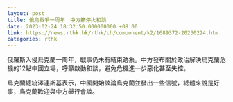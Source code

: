 ```yaml
---
layout: post
title: 俄烏戰爭一周年　中方籲停火和談
date: 2023-02-24 18:32:50.000000000 +08:00
link: https://news.rthk.hk/rthk/ch/component/k2/1689372-20230224.htm
categories: rthk
---
```


俄羅斯入侵烏克蘭一周年，戰事仍未有結束跡象。中方發布關於政治解決烏克蘭危機的12點中國立場，呼籲啟動和談，避免危機進一步惡化甚至失控。 

烏克蘭總統澤連斯基表示，中國開始談論烏克蘭並發出一些信號，總體來說是好事，烏克蘭歡迎與中方舉行會談。
